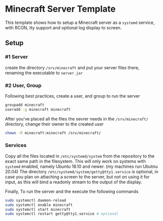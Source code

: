 # Minecraft Server Template

This template shows how to setup a Minecraft server as a `systemd` service, with RCON, tty support and optional log display to screen.

## Setup
### #1 Server
create the directory `/srv/minecraft` and put your server files there, renaming the executable to `server.jar`
### #2 User, Group
Following best practices, create a user, and group to run the server
```bash
groupadd minecraft
useradd -g minecraft minecraft
```
After you've placed all the files the sevrer needs in the `/srv/minecraft/` directory, change their owner to the created user
```bash
chown -R minecraft:minecraft /srv/minecraft/
```
### Services
Copy all the files located in `/etc/systemd/system` from the repository to the exact same path in the filesystem.
This will only work on systems with `systemd` enabled, namely Ubuntu 18.10 and newer. (my machines run Ubutnu 20.04)
The directory `/etc/systemd/system/getty@tty1.service` is optional, in case you plan on attaching a screen to the server, but not on using it for input, as this will bind a readonly stream to the output of the display.

Finally, To run the server and the execute the following commands
```bash
sudo systemctl daemon-reload
sudo systemctl enable minecraft
sudo systemctl start minecraft
sudo systemctl restart getty@tty1.service # optional
```

